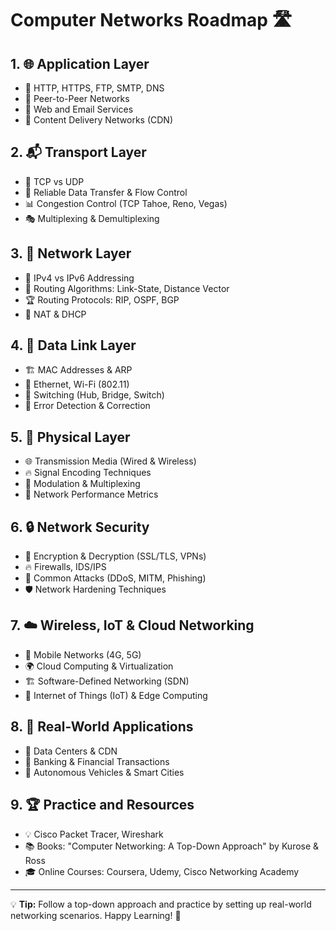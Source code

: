 # Computer Networks Roadmap 🛣️

## 1. 🌐 Application Layer
- 🔗 HTTP, HTTPS, FTP, SMTP, DNS
- 📡 Peer-to-Peer Networks
- 🎯 Web and Email Services
- 🔀 Content Delivery Networks (CDN)

## 2. 📬 Transport Layer
- 🚀 TCP vs UDP
- 🔄 Reliable Data Transfer & Flow Control
- 📊 Congestion Control (TCP Tahoe, Reno, Vegas)
- 🎭 Multiplexing & Demultiplexing

## 3. 📡 Network Layer
- 📌 IPv4 vs IPv6 Addressing
- 🔀 Routing Algorithms: Link-State, Distance Vector
- 🏆 Routing Protocols: RIP, OSPF, BGP
- 🔄 NAT & DHCP

## 4. 🔗 Data Link Layer
- 🏗️ MAC Addresses & ARP
- 🚀 Ethernet, Wi-Fi (802.11)
- 🔄 Switching (Hub, Bridge, Switch)
- 📶 Error Detection & Correction

## 5. 📶 Physical Layer
- 🌐 Transmission Media (Wired & Wireless)
- 🔥 Signal Encoding Techniques
- 📡 Modulation & Multiplexing
- 📏 Network Performance Metrics

## 6. 🔒 Network Security
- 🔑 Encryption & Decryption (SSL/TLS, VPNs)
- 🔥 Firewalls, IDS/IPS
- 🚀 Common Attacks (DDoS, MITM, Phishing)
- 🛡️ Network Hardening Techniques

## 7. ☁️ Wireless, IoT & Cloud Networking
- 📶 Mobile Networks (4G, 5G)
- 🌍 Cloud Computing & Virtualization
- 🏗️ Software-Defined Networking (SDN)
- 🔗 Internet of Things (IoT) & Edge Computing

## 8. 🎯 Real-World Applications
- 📡 Data Centers & CDN
- 🏦 Banking & Financial Transactions
- 🚗 Autonomous Vehicles & Smart Cities

## 9. 🏆 Practice and Resources
- 💡 Cisco Packet Tracer, Wireshark
- 📚 Books: "Computer Networking: A Top-Down Approach" by Kurose & Ross
- 🎓 Online Courses: Coursera, Udemy, Cisco Networking Academy

---
💡 **Tip:** Follow a top-down approach and practice by setting up real-world networking scenarios. Happy Learning! 🎉
